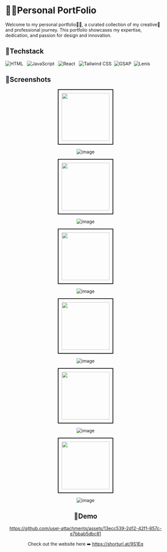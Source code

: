 
# 👨‍💻Personal PortFolio

Welcome to my personal portfolio👨‍💻, a curated collection of my creative🎨 and professional journey. This portfolio showcases my expertise, dedication, and passion for design and innovation.



## 📌Techstack
![HTML](https://img.shields.io/badge/HTML-E34F26?style=flat&logo=html5&logoColor=white) &nbsp; ![JavaScript](https://img.shields.io/badge/JavaScript-F7DF1E?style=flat&logo=javascript&logoColor=black) &nbsp; ![React](https://img.shields.io/badge/React-61DAFB?style=flat&logo=react&logoColor=black) &nbsp; ![Tailwind CSS](https://img.shields.io/badge/Tailwind_CSS-38B2AC?style=flat&logo=tailwindcss&logoColor=white) &nbsp;![GSAP](https://img.shields.io/badge/GSAP-React-brightgreen?style=flat&logo=greensock) &nbsp;![Lenis](https://img.shields.io/badge/Lenis-blue?style=flat&logo=react)




## 📌Screenshots

<center>

<img src="https://img.shields.io/badge/Home&nbsp;page-%230078D4?style=flat&colorB=%23A3E635" style="width:150px; padding:10px; border:2px solid black;">

![image](https://github.com/user-attachments/assets/014d83f3-494e-4551-b59e-6d2a222f9a9f)




<img src="https://img.shields.io/badge/About&nbsp;page-%230078D4?style=flat&colorB=%23A3E635" style="width:150px; padding:10px; border:2px solid black;">

![image](https://github.com/user-attachments/assets/32d67caf-9cfa-451e-a9c8-68d99b79e75f)




<img src="https://img.shields.io/badge/Work&nbsp;page-%230078D4?style=flat&colorB=%23A3E635" style="width:150px; padding:10px; border:2px solid black;">

![image](https://github.com/user-attachments/assets/29a0e0c7-899a-4736-aaf4-a10b16c66a4a)





<img src="https://img.shields.io/badge/Achievements&nbsp;page-%230078D4?style=flat&colorB=%23A3E635" style="width:150px; padding:10px; border:2px solid black;">

![image](https://github.com/user-attachments/assets/883e82e3-43ca-429b-974a-4ba96a62aaa1)




<img src="https://img.shields.io/badge/Contact&nbsp;page-%230078D4?style=flat&colorB=%23A3E635" style="width:150px; padding:10px; border:2px solid black;">

![image](https://github.com/user-attachments/assets/ff33078c-a6a9-4425-a2dd-a7be429b2fab)



<img src="https://img.shields.io/badge/Footer&nbsp;section-%230078D4?style=flat&colorB=%23A3E635" style="width:150px; padding:10px; border:2px solid black;">

![image](https://github.com/user-attachments/assets/7bebd362-155d-4f79-9b48-25c399319d59)




## 📌Demo

https://github.com/user-attachments/assets/13ecc539-2d12-42f1-857c-e7bbab5dbc81


Check out the website here ➡️ https://shorturl.at/9S1Eq

